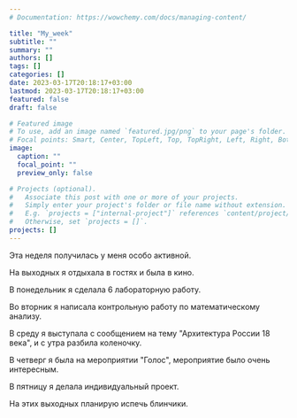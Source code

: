 ```yaml
---
# Documentation: https://wowchemy.com/docs/managing-content/

title: "My_week"
subtitle: ""
summary: ""
authors: []
tags: []
categories: []
date: 2023-03-17T20:18:17+03:00
lastmod: 2023-03-17T20:18:17+03:00
featured: false
draft: false

# Featured image
# To use, add an image named `featured.jpg/png` to your page's folder.
# Focal points: Smart, Center, TopLeft, Top, TopRight, Left, Right, BottomLeft, Bottom, BottomRight.
image:
  caption: ""
  focal_point: ""
  preview_only: false

# Projects (optional).
#   Associate this post with one or more of your projects.
#   Simply enter your project's folder or file name without extension.
#   E.g. `projects = ["internal-project"]` references `content/project/deep-learning/index.md`.
#   Otherwise, set `projects = []`.
projects: []
---
```


Эта неделя получилась у меня особо активной.

На выходных я отдыхала в гостях и была в кино.

В понедельник я сделала 6 лабораторную работу.

Во вторник я написала контрольную работу по математическому анализу.

В среду я выступала с сообщением на тему "Архитектура России 18 века", и с утра разбила коленочку.

В четверг я была на мероприятии "Голос", мероприятие было очень интересным. 

В пятницу я делала индивидуальный проект. 

На этих выходных планирую испечь блинчики.
